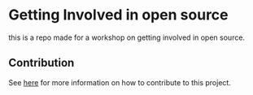 # Getting Involved in open source

this is a repo made for a workshop on getting involved in open source.

## Contribution

See [here](./.github/CONTRIBUTING.md) for more information on how to contribute to this project.

